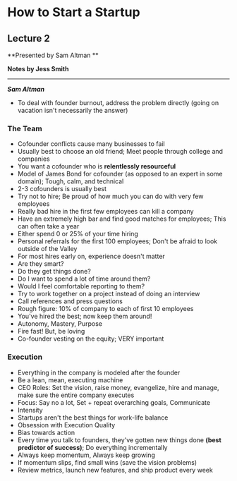# How to Start a Startup #

## Lecture 2 ##

**Presented by Sam Altman **

**Notes by Jess Smith**

---

***Sam Altman***


- To deal with founder burnout, address the problem directly (going on vacation isn't necessarily the answer)

### The Team ###
- Cofounder conflicts cause many businesses to fail
- Usually best to choose an old friend; Meet people through college and companies
- You want a cofounder who is **relentlessly resourceful**
- Model of James Bond for cofounder (as opposed to an expert in some domain); Tough, calm, and technical
- 2-3 cofounders is usually best
- Try not to hire; Be proud of how much you can do with very few employees
- Really bad hire in the first few employees can kill a company
- Have an extremely high bar and find good matches for employees; This can often take a year
- Either spend 0 or 25% of your time hiring
- Personal referrals for the first 100 employees; Don't be afraid to look outside of the Valley
- For most hires early on, experience doesn't matter
- Are they smart?
- Do they get things done?
- Do I want to spend a lot of time around them?
- Would I feel comfortable reporting to them?
- Try to work together on a project instead of doing an interview
- Call references and press questions
- Rough figure: 10% of company to each of first 10 employees 
- You've hired the best; now keep them around!
- Autonomy, Mastery, Purpose
- Fire fast! But, be loving
- Co-founder vesting on the equity; VERY important

### Execution ###
- Everything in the company is modeled after the founder
- Be a lean, mean, executing machine
- CEO Roles: Set the vision, raise money, evangelize, hire and manage, make sure the entire company executes
- Focus: Say no a lot, Set + repeat overarching goals, Communicate
- Intensity
- Startups aren't the best things for work-life balance
- Obsession with Execution Quality
- Bias towards action
- Every time you talk to founders, they've gotten new things done **(best predictor of success)**; Do everything incrementally 
- Always keep momentum, Always keep growing
- If momentum slips, find small wins (save the vision problems)
- Review metrics, launch new features, and ship product every week
